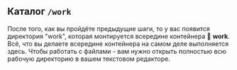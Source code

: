 ## Каталог `/work`

После того, как вы пройдёте предыдущие шаги, то у вас появится директория "work", которая монтируется всередине контейнера :whale: **work**. Всё, что вы делаете всередине контейнера на самом деле выполняется здесь. Чтобы работать с файлами - вам нужно открыть полностью всю рабочую директорию в вашем текстовом редакторе.
